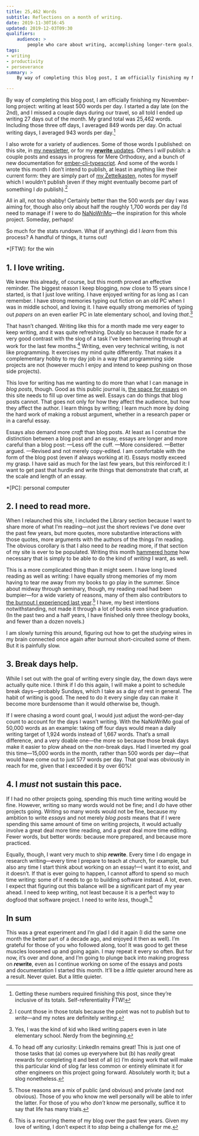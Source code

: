 ```yaml
---
title: 25,462 Words
subtitle: Reflections on a month of writing.
date: 2019-11-30T16:45
updated: 2019-12-03T09:30
qualifiers:
    audience: >
        people who care about writing, accomplishing longer-term goals, or both.
tags:
- writing
- productivity
- perseverance
summary: >
    By way of completing this blog post, I am officially finishing my November-long project: writing at least 500 words per day. Some reflections on that project.

---
```


By way of completing this blog post, I am officially finishing my November-long project: writing at least 500 words per day. I started a day late (on the 2nd), and I missed a couple days during our travel, so all told I ended up writing 27 days out of the month. My grand total was 25,462 words. Including those three off days, I averaged 849 words per day. On actual writing days, I averaged 943 words per day.[^generating-counts]

I also wrote for a variety of audiences. Some of those words I published: on this site, in [my newsletter][atss], or for my [<b><i>re</i>write</b> updates][rewrite]. Others I *will* publish: a couple posts and essays in progress for Mere Orthodoxy, and a bunch of new documentation for [ember-cli-typescript]. And some of the words I wrote this month I don’t intend to publish, at least in anything like their current form: they are simply part of [my Zettelkasten][z], notes for myself which I wouldn’t publish (even if they might eventually become part of something I *do* publish).[^counting-notes]

[atss]: https://buttondown.email/chriskrycho
[rewrite]: https://buttondown.email/rewrite
[ember-cli-typescript]: https://github.com/typed-ember/ember-cli-typescript
[z]: /topics/zettelkasten

All in all, not too shabby! Certainly better than the 500 words per day I was aiming for, though also only about half the roughly 1,700 words per day I’d need to manage if I were to do [NaNoWriMo]—the inspiration for this whole project. Someday, perhaps!

[NaNoWriMo]: https://nanowrimo.org

So much for the stats rundown. What (if anything) did I *learn* from this process? A handful of things, it turns out!

[^generating-counts]: Getting these numbers required finishing this post, since they’re inclusive of its totals. Self-referentiality FTW!

*[FTW]: for the win

[^counting-notes]: I count those in those totals because the point was not to *publish* but to *write*—and my notes are definitely *writing*.

## 1. I love writing.

We knew this already, of course, but this month proved an effective reminder. The biggest reason I keep blogging, now close to 15 years since I started, is that I just love writing. I have enjoyed writing for as long as I can remember. I have strong memories typing out fiction on an old PC when I was in middle school, and loving it. I have equally strong memories of typing out *papers* on an even earlier PC in late elementary school, and loving *that*.[^paper]

That hasn’t changed. Writing like this for a month made me very eager to keep writing, and it was quite refreshing. Doubly so because it made for a very good contrast with the slog of a task I’ve been hammering through at work for the last few months.[^slog] Writing, even very technical writing, is not like programming. It exercises my mind quite differently. That makes it a complementary hobby to my day job in a way that programming side projects are not (however much I enjoy and intend to keep pushing on those side projects).

This love for writing has me wanting to do more than what I can manage in *blog posts*, though. Good as this public journal is, [the space for essays](/essays/) on this site needs to fill up over time as well. Essays can do things that blog posts cannot. That goes not only for how they affect the audience, but how they affect the author. I learn things by writing; I learn much more by doing the hard work of making a robust argument, whether in a research paper or in a careful essay.

Essays also demand more *craft* than blog posts. At least as I construe the distinction between a blog post and an essay, essays are longer and more careful than a blog post: <span class='no-break'>—Less</span> off the cuff. <span class='no-break'>—More</span> considered. <span class='no-break'>—Better</span> argued. <span class='no-break'>—Revised</span> and not merely copy-edited. I am comfortable with the form of the blog post (even if always working at it). Essays mostly exceed my grasp. I have said as much for the last few years, but this reinforced it: I want to get past that hurdle and write things that demonstrate that craft, at the scale and length of an essay.

*[PC]: personal computer

[^paper]: Yes, I was the kind of kid who liked writing papers even in late elementary school. Nerdy from the beginning.

[^slog]: To head off any curiosity: LinkedIn remains great! This is just one of those tasks that (a) comes up everywhere but (b) has *really* great rewards for completing it and best of all (c) I’m doing work that will make this particular kind of slog far less common or entirely eliminate it for other engineers on this project going forward. Absolutely worth it; but a slog nonetheless.

## 2. I need to read more.

When I relaunched this site, I included the Library section because I want to share more of what I’m reading—not just the short reviews I’ve done over the past few years, but more quotes, more substantive interactions with those quotes, more arguments with the authors of the things I’m reading. The obvious corollary is that I also need to *be* reading more, if that section of my site is ever to be populated. Writing this month [hammered home] how necessary that is simply to be able to do the kind of *writing* I want, as well.

[hammered home]: /journal/writing-requires-reading/

This is a more complicated thing than it might seem. I have long loved reading as well as writing: I have equally strong memories of my mom having to tear me away from my books to go play in the summer. Since about midway through seminary, though, my reading road had been bumpier—for a wide variety of reasons, many of them also contributors to [the burnout I experienced last year][burnout].[^burnout] I have, my best intentions notwithstanding, not made it through a lot of books even since graduation. (In the past two and a half years, I have finished only three theology books, and fewer than a dozen novels.)

I am slowly turning this around, figuring out how to get the *studying* wires in my brain connected once again after burnout short-circuited some of them. But it is painfully slow.

[burnout]: https://v4.chriskrycho.com/burnout/

[^burnout]: Those reasons are a mix of public (and obvious) and private (and not obvious). Those of you who know me well personally will be able to infer the latter. For those of you who *don’t* know me personally, suffice it to say that life has many trials.

## 3. Break days help.

While I set out with the goal of writing every single day, the down days were actually quite nice. I think if I do this again, I will make a point to schedule break days—probably Sundays, which I take as a day of rest in general. The habit of writing is good. The need to do it every single day can make it become more burdensome than it would otherwise be, though.

If I were chasing a word count goal, I would just adjust the word-per-day count to account for the days I wasn’t writing. With the NaNoWriMo goal of 50,000 words as an example: taking off four days would mean a daily writing target of 1,924 words instead of 1,667 words. That’s a small difference, and a very doable one—the more so because those break days make it easier to plow ahead on the *non*-break days. Had I inverted my goal this time—15,000 words in the month, rather than 500 words per day—that would have come out to just 577 words per day. That goal was obviously in reach for me, given that I exceeded it by over 60%!

## 4. I *must* not sustain this pace.

If I had no other projects going, spending this much time writing would be fine. However, writing so many words would not be fine; and I *do* have other projects going. Writing so many words would not be fine, because my ambition to write *essays* and not merely *blog posts* means that if I were spending this same amount of time on writing projects, it would actually involve a great deal more time reading, and a great deal more time editing. Fewer words, but better words: because more prepared, and because more practiced.

Equally, though, I want very much to ship <b><i>re</i>write</b>. Every time I do engage in research writing—every time I prepare to teach at church, for example, but also any time I start think about working on an essay!—I want it to exist, and it doesn’t. If that is ever going to happen, I cannot afford to spend so much time writing: some of it needs to go to building software instead. A lot, even. I expect that figuring out this balance will be a significant part of my year ahead. I need to keep writing, not least because it is a perfect way to dogfood that software project. I need to write *less*, though.[^write-less]

## In sum

This was a great experiment and I’m glad I did it again (I did the same one month the better part of a decade ago, and enjoyed it then as well). I’m grateful for those of you who followed along, too! It was good to get these muscles loosened up and going again. I may repeat it every so often. But for now, it’s over and done, and I’m going to plunge back into making progress on <b><i>re</i>write</b>, even as I continue working on some of the essays and posts and documentation I started this month. It’ll be a *little* quieter around here as a result. Never quiet. But a little quieter.

[^write-less]: This is a recurring theme of my blog over the past few years. Given my love of writing, I don’t expect it to *stop* being a challenge for me.

